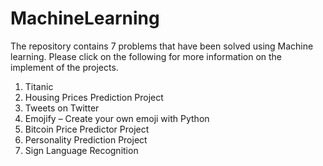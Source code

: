 # MachineLearning

The repository contains 7 problems that have been solved using Machine learning. Please click on the following for more information on the implement of the projects.

1. Titanic
2. Housing Prices Prediction Project
3. Tweets on Twitter
4. Emojify – Create your own emoji with Python
5. Bitcoin Price Predictor Project
6. Personality Prediction Project
7. Sign Language Recognition
